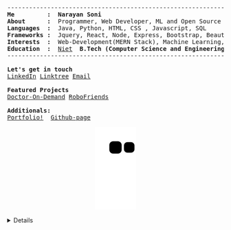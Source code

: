 <pre>
--------------------------------------------------------------------------------
<b>Me         :</b>  <b>Narayan Soni</b>
<b>About      :</b>  Programmer, Web Developer, ML and Open Source Enthusiast
<b>Languages  :</b>  Java, Python, HTML, CSS , Javascript, SQL
<b>Frameworks :</b>  Jquery, React, Node, Express, Bootstrap, Beautiful Soup and, Django
<b>Interests  :</b>  Web-Development(MERN Stack), Machine Learning, Cloud Computing, Open-Source Contribution
<b>Education  :</b>  <a href="http://www.niet.co.in/">Niet</a> <b> B.Tech (Computer Science and Engineering) (2024)</b>
--------------------------------------------------------------------------------

<b>Let's get in touch</b>
<a href="https://linkedin.com/in/narayan-soni/">LinkedIn</a> <a href="https://linktr.ee/narayan_soni">Linktree</a> <a href="mailto:narayansoni954@gmail.com">Email</a>

<b>Featured Projects </b>
<a href="http://doctor-on-demand.vercel.app/">Doctor-On-Demand<a> <a href="https://narayan954.github.io/robofriends/">RoboFriends<a>  

<b>Additionals:</b>
<a href="https://narayansoni.netlify.app/">Portfolio!<a>  <a href="https://narayan954.github.io">Github-page<a>
</pre>

<p align="center">
  <img src="https://github.com/narayan954/narayan954/blob/output/github-contribution-grid-snake.svg" alt="snake">
</p>
<details closed>

<p align="center">  
<img src="https://komarev.com/ghpvc/?username=narayan954" alt="V2dha" />
</p>

<p align="center">
  <img src="https://github-readme-stats.vercel.app/api?username=narayan954&show_icons=true&theme=onedark" alt="narayansoni" />
  <img src="https://github-readme-streak-stats.herokuapp.com/?user=narayan954&count_private=true&theme=onedark" alt="narayansoni" />
</p>

![Github Activity Graph](https://shielded-anchorage-29152.herokuapp.com//graph?username=narayan954&theme=react-dark)

<p align="center"> 
  Visitors count:<br>
  <img src="https://profile-counter.glitch.me/narayan954/count.svg" />
</p>

</details>

<!--![Waves](./assets/bottom-header.svg)-->
